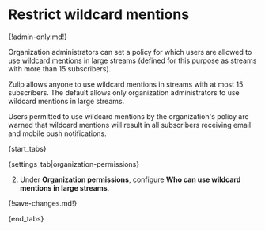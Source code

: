 # Restrict wildcard mentions

{!admin-only.md!}

Organization administrators can set a policy for which users are
allowed to use [wildcard
mentions](/help/pm-mention-alert-notifications#wildcard-mentions) in
large streams (defined for this purpose as streams with more than 15
subscribers).

Zulip allows anyone to use wildcard mentions in streams with at most
15 subscribers. The default allows only organization administrators to
use wildcard mentions in large streams.

Users permitted to use wildcard mentions by the organization's policy
are warned that wildcard mentions will result in all subscribers
receiving email and mobile push notifications.

{start_tabs}

{settings_tab|organization-permissions}

2. Under **Organization permissions**, configure
   **Who can use wildcard mentions in large streams**.

{!save-changes.md!}

{end_tabs}
